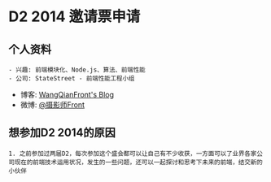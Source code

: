 # D2 2014 邀请票申请
	
## 个人资料
	- 兴趣: 前端模块化、Node.js、算法、前端性能
	- 公司: StateStreet - 前端性能工程小组
  - 博客: [WangQianFront's Blog](http://wangqianfront.github.io/)
  - 微博: [@摄影师Front](http://weibo.com/qain1989)
	
## 想参加D2 2014的原因
	1. 之前参加过两届D2，每次参加这个盛会都可以让自己有不少收获，一方面可以了业界各家公司现在的前端技术运用状况，发生的一些问题，还可以一起探讨和思考下未来的前端，结交新的小伙伴
